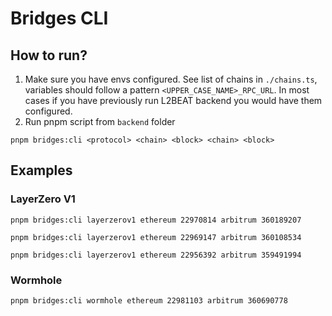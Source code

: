 # Bridges CLI

## How to run?
1. Make sure you have envs configured. See list of chains in `./chains.ts`, variables should follow a pattern `<UPPER_CASE_NAME>_RPC_URL`. In most cases if you have previously run L2BEAT backend you would have them configured.
2. Run pnpm script from `backend` folder
```
pnpm bridges:cli <protocol> <chain> <block> <chain> <block>
```

## Examples

### LayerZero V1
```
pnpm bridges:cli layerzerov1 ethereum 22970814 arbitrum 360189207
```
```
pnpm bridges:cli layerzerov1 ethereum 22969147 arbitrum 360108534
```
```
pnpm bridges:cli layerzerov1 ethereum 22956392 arbitrum 359491994
```

### Wormhole
```
pnpm bridges:cli wormhole ethereum 22981103 arbitrum 360690778
```
